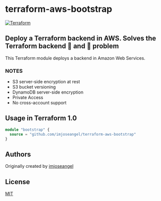# terraform-aws-bootstrap

[![Terraform](https://github.com/imjoseangel/terraform-aws-bootstrap/actions/workflows/terraform.yml/badge.svg)](https://github.com/imjoseangel/terraform-aws-bootstrap/actions/workflows/terraform.yml)

## Deploy a Terraform backend in AWS. Solves the Terraform backend 🐓 and 🥚 problem

This Terraform module deploys a backend in Amazon Web Services.

### NOTES

* S3 server-side encryption at rest
* S3 bucket versioning
* DynamoDB server-side encryption
* Private Access
* No cross-account support

## Usage in Terraform 1.0

```terraform
module "bootstrap" {
  source = "github.com/imjoseangel/terraform-aws-bootstrap"
}
```

## Authors

Originally created by [imjoseangel](http://github.com/imjoseangel)

## License

[MIT](LICENSE)
